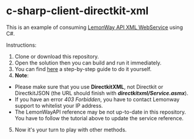 # c-sharp-client-directkit-xml

This is an example of consuming [LemonWay API XML WebService](http://documentation.lemonway.fr/api-en) using C#.

Instructions:

 1. Clone or download this repository.
 2. Open the solution then you can build and run it immediately.
 3. You can find [here](http://documentation.lemonway.fr/pr/tutorials/net-tutorials/net-tutorial-consume-api-xml-webservice) a step-by-step guide to do it yourself.
 4. **Note**:
 - Please make sure that you use **DirectkitXML**, not Directkit or DirectkitJSON (the URL should finish with **_directkitxml/Service.asmx_**).
 - If you have an error _403 Forbidden_, you have to contact Lemonway support to whitelist your IP address.
 - The LemonWayAPI reference may be not up-to-date in this repository. You have to follow the tutorial above to update the service reference.
5. Now it's your turn to play with other methods.
